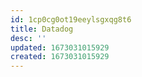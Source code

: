 ```yaml
---
id: 1cp0cg0ot19eeylsgxqg8t6
title: Datadog
desc: ''
updated: 1673031015929
created: 1673031015929
---
```


